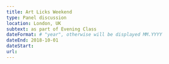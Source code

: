 ```yaml
---
title: Art Licks Weekend
type: Panel discussion
location: London, UK
subtext: as part of Evening Class
dateFormat: # "year", otherwise will be displayed MM.YYYY
dateEnd: 2018-10-01
dateStart:
url:
---
```

